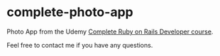 # complete-photo-app
Photo App from the Udemy
[Complete Ruby on Rails Developer course](https://www.udemy.com/the-complete-ruby-on-rails-developer-course/learn/).

Feel free to contact me if you have any questions.
